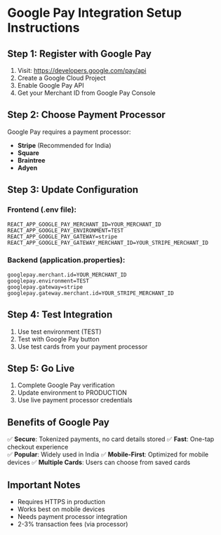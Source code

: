 # Google Pay Integration Setup Instructions

## Step 1: Register with Google Pay

1. Visit: https://developers.google.com/pay/api
2. Create a Google Cloud Project
3. Enable Google Pay API
4. Get your Merchant ID from Google Pay Console

## Step 2: Choose Payment Processor

Google Pay requires a payment processor:
- **Stripe** (Recommended for India)
- **Square** 
- **Braintree**
- **Adyen**

## Step 3: Update Configuration

### Frontend (.env file):
```
REACT_APP_GOOGLE_PAY_MERCHANT_ID=YOUR_MERCHANT_ID
REACT_APP_GOOGLE_PAY_ENVIRONMENT=TEST
REACT_APP_GOOGLE_PAY_GATEWAY=stripe
REACT_APP_GOOGLE_PAY_GATEWAY_MERCHANT_ID=YOUR_STRIPE_MERCHANT_ID
```

### Backend (application.properties):
```
googlepay.merchant.id=YOUR_MERCHANT_ID
googlepay.environment=TEST
googlepay.gateway=stripe
googlepay.gateway.merchant.id=YOUR_STRIPE_MERCHANT_ID
```

## Step 4: Test Integration

1. Use test environment (TEST)
2. Test with Google Pay button
3. Use test cards from your payment processor

## Step 5: Go Live

1. Complete Google Pay verification
2. Update environment to PRODUCTION
3. Use live payment processor credentials

## Benefits of Google Pay

✅ **Secure**: Tokenized payments, no card details stored
✅ **Fast**: One-tap checkout experience  
✅ **Popular**: Widely used in India
✅ **Mobile-First**: Optimized for mobile devices
✅ **Multiple Cards**: Users can choose from saved cards

## Important Notes

- Requires HTTPS in production
- Works best on mobile devices
- Needs payment processor integration
- 2-3% transaction fees (via processor)